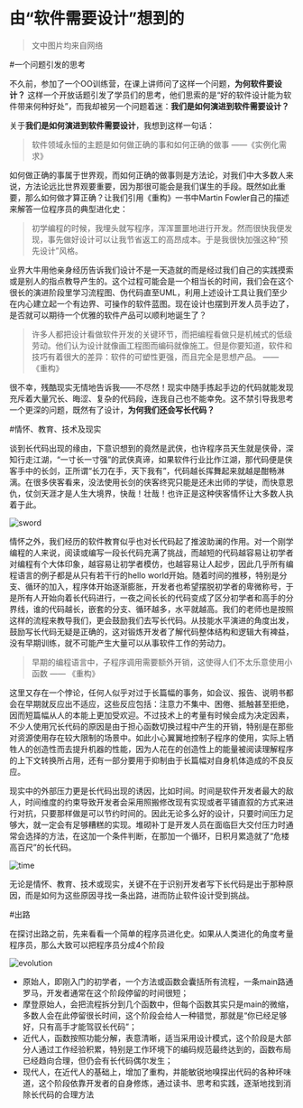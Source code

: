 由“软件需要设计”想到的
======================

>文中图片均来自网络

#一个问题引发的思考

不久前，参加了一个OO训练营，在课上讲师问了这样一个问题，**为何软件要设计？**
这样一个开放话题引发了学员们的思考，他们思索的是“好的软件设计能为软件带来何种好处”，而我却被另一个问题着迷：**我们是如何演进到软件需要设计？**

关于**我们是如何演进到软件需要设计**，我想到这样一句话：

>软件领域永恒的主题是如何做正确的事和如何正确的做事 ——《实例化需求》

如何做正确的事属于世界观，而如何正确的做事则是方法论，对我们中大多数人来说，方法论远比世界观要重要，因为那很可能会是我们谋生的手段。既然如此重要，那么如何做才算正确？让我们引用《重构》一书中Martin Fowler自己的描述来解答一位程序员的典型进化史：

>初学编程的时候，我埋头就写程序，浑浑噩噩地进行开发。然而很快我便发现，事先做好设计可以让我节省返工的高昂成本。于是我很快加强这种“预先设计”风格。

业界大牛用他亲身经历告诉我们设计不是一天造就的而是经过我们自己的实践摸索或是别人的指点教导产生的。这个过程可能会是一个相当长的时间，我们会在这个很长的演进阶段里学习流程图、伪代码直至UML，利用上述设计工具让我们至少在内心建立起一个有边界、可操作的软件蓝图。现在设计也摆到开发人员手边了，是否就可以期待一个优雅的软件产品可以顺利地诞生了？

>许多人都把设计看做软件开发的关键环节，而把编程看做只是机械式的低级劳动。他们认为设计就像画工程图而编码就像施工。但是你要知道，软件和技巧有着很大的差异：软件的可塑性更强，而且完全是思想产品。  —— 《重构》

很不幸，残酷现实无情地告诉我——不尽然！现实中随手拣起手边的代码就能发现充斥着大量冗长、晦涩、复杂的代码段，连我自己也不能幸免。这不禁引导我思考一个更深的问题，既然有了设计，**为何我们还会写长代码？**

#情怀、教育、技术及现实

谈到长代码出现的缘由，下意识想到的竟然是武侠，也许程序员天生就是侠骨，深知行走江湖，“一寸长一寸强”的武侠真谛，如果软件行业比作江湖，那代码便是侠客手中的长剑，正所谓“长刀在手，天下我有”，代码越长挥舞起来就越是酣畅淋漓。在很多侠客看来，没法使用长剑的侠客终究只能是还未出师的学徒，而快意恩仇，仗剑天涯才是人生大境界，快哉！壮哉！也许正是这种侠客情怀让大多数人执着于此。

![sword](http://pic.58pic.com/58pic/12/95/68/27N58PICkpb.jpg)

情怀之外，我们经历的软件教育似乎也对长代码起了推波助澜的作用。对一个刚学编程的人来说，阅读或编写一段长代码充满了挑战，而越短的代码越容易让初学者对编程有个大体印象，越容易让初学者模仿，也越容易让人起步，因此几乎所有编程语言的例子都是从只有若干行的hello world开始。随着时间的推移，特别是分支、循环的加入，程序体开始逐渐膨胀，开发者也希望摆脱初学者的卑微称号，于是所有人开始向着长代码进行，一夜之间长长的代码变成了区分初学者和高手的分界线，谁的代码越长，嵌套的分支、循环越多，水平就越高。我们的老师也是按照这样的流程来教导我们，更会鼓励我们去写长代码。从技能水平演进的角度出发，鼓励写长代码无疑是正确的，这对锻炼开发者了解代码整体结构和逻辑大有裨益，没有早期训练，就不可能产生大量可以从事软件工作的劳动力。

>早期的编程语言中，子程序调用需要额外开销，这使得人们不太乐意使用小函数 —— 《重构》

这里又存在一个悖论，任何人似乎对过于长篇幅的事务，如会议、报告、说明书都会在早期就反应出不适应，这些反应包括：注意力不集中、困倦、抵触甚至拒绝，因而短篇幅从人的本能上更加受欢迎。不过技术上的考量有时候会成为决定因素，不少人使用冗长代码的原因是由于担心函数切换过程中产生的开销，特别是在那些对资源使用存在较大限制的场景中。如此小心翼翼地控制子程序的使用，实际上牺牲人的创造性而去提升机器的性能，因为人花在的创造性上的能量被阅读理解程序的上下文转换所占用，还有一部分要用于抑制由于长篇幅对自身机体造成的不良反应。

现实中的外部压力更是长代码出现的诱因，比如时间。时间是软件开发者最大的敌人，时间维度的约束导致开发者会采用照搬修改现有实现或者平铺直叙的方式来进行对抗，只要那样做是可以节约时间的。因此无论多么好的设计，只要时间压力足够大，就一定会有足够糟糕的实现。堆砌补丁是开发人员在面临巨大交付压力时通常会选择的方法，在这加一个条件判断，在那加一个循环，日积月累造就了“危楼高百尺”的长代码。

![time](http://pic.xwh.cn/0/10/20/97/10209711_985845.jpg)

无论是情怀、教育、技术或现实，关键不在于识别开发者写下长代码是出于那种原因，而是如何为这些原因寻找一条出路，进而防止软件设计受到挑战。

#出路

在探讨出路之前，先来看看一个简单的程序员进化史。如果从人类进化的角度考量程序员，那么大致可以把程序员分成4个阶段

![evolution](http://pic1.mofangge.com/upload/papers/c09/20120412/2012041210534007413389.gif)

* 原始人，即刚入门的初学者，一个方法或函数会囊括所有流程，一条main路通罗马，开发者通常在这个阶段停留的时间很短；
* 摩登原始人，会把流程拆分到几个函数中，但每个函数其实只是main的微缩，多数人会在此停留很长时间，这个阶段会给人一种错觉，那就是“你已经足够好，只有高手才能驾驭长代码”；
* 近代人，函数按照功能分解，表意清晰，适当采用设计模式，这个阶段是大部分人通过工作经验积累，特别是工作环境下的编码规范最终达到的，函数布局已经趋向合理，但仍会有长代码偶尔发生；
* 现代人，在近代人的基础上，增加了重构，并能敏锐地嗅探出代码的各种坏味道，这个阶段依靠开发者的自身修炼，通过读书、思考和实践，逐渐地找到消除长代码的合理方法



